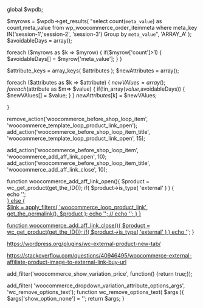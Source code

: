 
global $wpdb;



$myrows = $wpdb->get_results( "select count(`meta_value`) as count,meta_value from wp_woocommerce_order_itemmeta where meta_key IN('session-1','session-2', 'session-3') Group by `meta_value`", 'ARRAY_A' );
$avoidableDays = array();

foreach ($myrows as $k => $myrow) {
    if($myrow['count']>1) {
        $avoidableDays[] = $myrow['meta_value'];
    }
}



$attribute_keys = array_keys( $attributes );
 $newAttributes = array();

foreach ($attributes as $k => $attribute) {
    $newVAlues = array();
    foreach ($attribute as $m=> $value) {
        if(!in_array($value,$avoidableDays)) {
            $newVAlues[] = $value;
        }
    }
    $newAttributes[$k] = $newVAlues;
    
}




remove_action('woocommerce_before_shop_loop_item', 'woocommerce_template_loop_product_link_open');
add_action('woocommerce_before_shop_loop_item_title', 'woocommerce_template_loop_product_link_open', 15);

add_action('woocommerce_before_shop_loop_item', 'woocommerce_add_aff_link_open', 10);
add_action('woocommerce_before_shop_loop_item_title', 'woocommerce_add_aff_link_close', 10);

function woocommerce_add_aff_link_open(){
  $product = wc_get_product(get_the_ID());
  if( $product->is_type( 'external' ) ) {       
    echo '<a href="' . $product->get_product_url() . '" class="woocommerce-LoopProductImage-link" target="_blank">';     
  } else {      
      $link = apply_filters( 'woocommerce_loop_product_link', get_the_permalink(), $product );
      echo '<a href="' . esc_url( $link ) . '" class="woocommerce-LoopProduct-link woocommerce-loop-product__link">';
     // echo '<a href="' . $product->get_product_url() . '" class="woocommerce-LoopProduct-link woocommerce-loop-product__link">';
  }
}

function woocommerce_add_aff_link_close(){
  $product = wc_get_product(get_the_ID());
  if( $product->is_type( 'external' ) )
    echo '</a>';
}


https://wordpress.org/plugins/wc-external-product-new-tab/

https://stackoverflow.com/questions/40946495/woocommerce-external-affiliate-product-image-to-external-link-buy-url

add_filter('woocommerce_show_variation_price', function() {return true;});

add_filter( 'woocommerce_dropdown_variation_attribute_options_args', 'wc_remove_options_text');
function wc_remove_options_text( $args ){
    $args['show_option_none'] = '';
    return $args;
}
